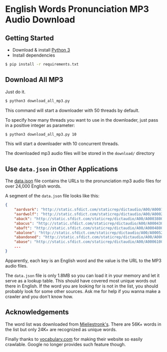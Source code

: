# English Words Pronunciation MP3 Audio Download

## Getting Started

* Download & install [Python 3](https://www.python.org/downloads/)
* Install dependencies

```bash
$ pip install -r requirements.txt
```

## Download All MP3

Just do it.

```bash
$ python3 download_all_mp3.py
```

This command will start a downloader with 50 threads by default.

To specify how many threads you want to use in the downloader, just pass in a positive integer as parameter:

```bash
$ python3 download_all_mp3.py 10
```

This will start a downloader with 10 concurrent threads.

The downloaded mp3 audio files will be stored in the `download/` directory

## Use `data.json` in Other Applications

The [data.json](data.json) file contains the URLs to the pronunciation mp3 audio files for over 24,000 English words.

A segment of the `data.json` file looks like this:

```json
{
	"aardvark": "http://static.sfdict.com/staticrep/dictaudio/A00/A0001900.mp3",
	"aardwolf": "http://static.sfdict.com/staticrep/dictaudio/A00/A0002000.mp3",
	"aback": "http://static.sfdict.com/staticrep/dictaudio/A00/A0003800.mp3",
	"abacus": "http://static.sfdict.com/staticrep/dictaudio/A00/A0004300.mp3",
	"abaft": "http://static.sfdict.com/staticrep/dictaudio/A00/A0004800.mp3",
	"abalone": "http://static.sfdict.com/staticrep/dictaudio/A00/A0005200.mp3",
	"abandoned": "http://static.sfdict.com/staticrep/dictaudio/A00/A0005700.mp3",
	"abase": "http://static.sfdict.com/staticrep/dictaudio/A00/A0006100.mp3",
	...
}
```

Apparently, each key is an English word and the value is the URL to the MP3 audio files.

The `data.json` file is only 1.8MB so you can load it in your memory and let it serve as a lookup table. This should have covered most unique words out there in English. If the word you are looking for is not in the list, you should probably look for some other sources. Ask me for help if you wanna make a crawler and you don't know how.

## Acknowledgements

The word list was downloaded from [Mieliestronk's](http://www.mieliestronk.com/wordlist.html). There are 56K+ words in the list but only 24K+ are recognized as unique words.

Finally thanks to [vocabulary.com](http://vocabulary.com) for making their website so easily crawlable. Google no longer provides such feature though. 
